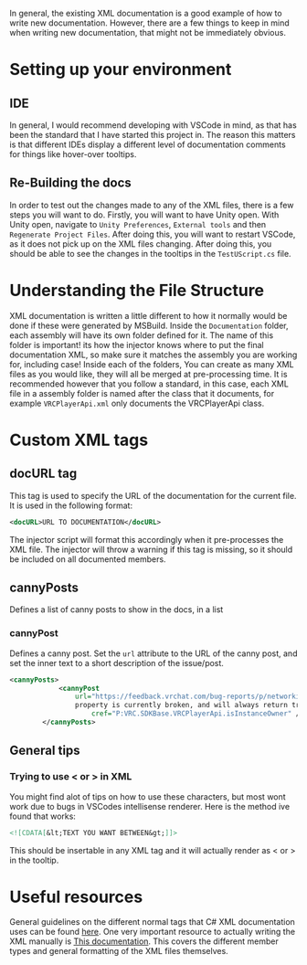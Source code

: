 In general, the existing XML documentation is a good example of how to write new documentation. However, there are a few things to keep in mind when writing new documentation, that might not be immediately obvious.

# Setting up your environment
## IDE
In general, I would recommend developing with VSCode in mind, as that has been the standard that I have started this project in. The reason this matters is that different IDEs display a different level of documentation comments for things like hover-over tooltips.
## Re-Building the docs
In order to test out the changes made to any of the XML files, there is a few steps you will want to do. Firstly, you will want to have Unity open. With Unity open, navigate to `Unity Preferences`, `External tools` and then `Regenerate Project Files`. After doing this, you will want to restart VSCode, as it does not pick up on the XML files changing. After doing this, you should be able to see the changes in the tooltips in the `TestUScript.cs` file.

# Understanding the File Structure
XML documentation is written a little different to how it normally would be done if these were generated by MSBuild. Inside the `Documentation` folder, each assembly will have its own folder defined for it. The name of this folder is important! its how the injector knows where to put the final documentation XML, so make sure it matches the assembly you are working for, including case! Inside each of the folders, You can create as many XML files as you would like, they will all be merged at pre-processing time. It is recommended however that you follow a standard, in this case, each XML file in a assembly folder is named after the class that it documents, for example `VRCPlayerApi.xml` only documents the VRCPlayerApi class.

# Custom XML tags
## docURL tag
This tag is used to specify the URL of the documentation for the current file. It is used in the following format:
```xml
<docURL>URL TO DOCUMENTATION</docURL>
```
The injector script will format this accordingly when it pre-processes the XML file. The injector will throw a warning if this tag is missing, so it should be included on all documented members.

## cannyPosts
Defines a list of canny posts to show in the docs, in a list
### cannyPost
Defines a canny post. Set the `url` attribute to the URL of the canny post, and set the inner text to a short description of the issue/post.
```xml
<cannyPosts>
            <cannyPost
                url="https://feedback.vrchat.com/bug-reports/p/networkingisinstanceowner-true-for-all-users">This
                property is currently broken, and will always return true! use <see
                    cref="P:VRC.SDKBase.VRCPlayerApi.isInstanceOwner" /> instead.</cannyPost>
        </cannyPosts>
```

## General tips
### Trying to use < or \> in XML
You might find alot of tips on how to use these characters, but most wont work due to bugs in VSCodes intellisense renderer. Here is the method ive found that works:
```xml
<![CDATA[&lt;TEXT YOU WANT BETWEEN&gt;]]>
```
This should be insertable in any XML tag and it will actually render as < or \> in the tooltip.

# Useful resources
General guidelines on the different normal tags that C# XML documentation uses can be found [here](https://docs.microsoft.com/en-us/dotnet/csharp/programming-guide/xmldoc/).
One very important resource to actually writing the XML manually is [This documentation](https://learn.microsoft.com/en-us/dotnet/csharp/language-reference/language-specification/documentation-comments#d42-id-string-format). This covers the different member types and general formatting of the XML files themselves.
